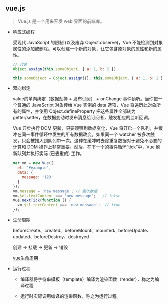 ## vue.js

> Vue.js 是一个用来开发 web 界面的前端库。

* 响应式编程

  受现代 JavaScript 的限制 (以及废弃 Object.observe)，Vue 不能检测到对象属性的添加或删除。可以创建一个新的对象，让它包含原对象的属性和新的属性。

  ```js
  // 代替 
  Object.assign(this.someObject, { a: 1, b: 2 })

  this.someObject = Object.assign({}, this.someObject, { a: 1, b: 2 })
  ```

* 双向绑定

  value的单向绑定（数据劫持 + 发布订阅） + onChange 事件侦听。当你把一个普通的 JavaScript 对象传给 Vue 实例的 data 选项，Vue 将遍历此对象所有的属性，并使用 Object.defineProperty 把这些属性全部转为 getter/setter，在数据变动时发布消息给订阅者，触发相应的监听回调。

  Vue 异步执行 DOM 更新，只要观察到数据变化，Vue 将开启一个队列，并缓冲在同一事件循环中发生的所有数据改变。如果同一个 watcher 被多次触发，只会被推入到队列中一次。这种在缓冲时去除重复数据对于避免不必要的计算和 DOM 操作上非常重要。然后，在下一个的事件循环“tick”中，Vue 刷新队列并执行实际 (已去重的) 工作。

  ```js
  var vm = new Vue({
    el: '#example',
    data: {
      message: '123'
    }
  });
  vm.message = 'new message'; // 更改数据
  vm.$el.textContent === 'new message';   // false
  Vue.nextTick(function () {
    vm.$el.textContent === 'new message';  // true
  });
  ```

* 生命周期

  beforeCreate、created、beforeMount、mounted、beforeUpdate、updated、beforeDestroy、destroyed

  创建 -> 挂载 -> 更新 -> 销毁

  [vue生命周期](../images/lifecycle.jpg)

* 运行过程

  - 编译器将字符串模板（template）编译为渲染函数（render），称之为编译过程
  
  - 运行时实际调用编译的渲染函数，称之为运行过程。